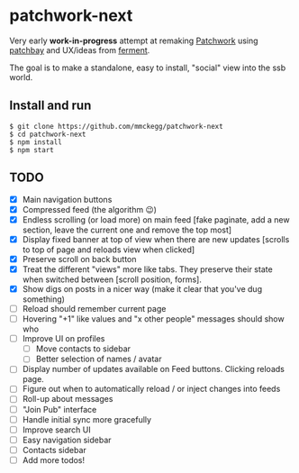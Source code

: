 patchwork-next
===

Very early **work-in-progress** attempt at remaking [Patchwork](https://github.com/ssbc/patchwork) using [patchbay](https://github.com/dominictarr/patchbay) and UX/ideas from [ferment](https://github.com/mmckegg/ferment).

The goal is to make a standalone, easy to install, "social" view into the ssb world.

## Install and run

```shell
$ git clone https://github.com/mmckegg/patchwork-next
$ cd patchwork-next
$ npm install
$ npm start
```

## TODO

- [x] Main navigation buttons
- [x] Compressed feed (the algorithm :wink:)
- [x] Endless scrolling (or load more) on main feed [fake paginate, add a new section, leave the current one and remove the top most]
- [x] Display fixed banner at top of view when there are new updates [scrolls to top of page and reloads view when clicked]
- [x] Preserve scroll on back button
- [x] Treat the different "views" more like tabs. They preserve their state when switched between [scroll position, forms].
- [x] Show digs on posts in a nicer way (make it clear that you've dug something)
- [ ] Reload should remember current page
- [ ] Hovering "+1" like values and "x other people" messages should show who
- [ ] Improve UI on profiles
  - [ ] Move contacts to sidebar
  - [ ] Better selection of names / avatar
- [ ] Display number of updates available on Feed buttons. Clicking reloads page.
- [ ] Figure out when to automatically reload / or inject changes into feeds
- [ ] Roll-up about messages
- [ ] "Join Pub" interface
- [ ] Handle initial sync more gracefully
- [ ] Improve search UI
- [ ] Easy navigation sidebar
- [ ] Contacts sidebar
- [ ] Add more todos!
